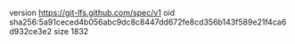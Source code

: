 version https://git-lfs.github.com/spec/v1
oid sha256:5a91ceced4b056abc9dc8c8447dd672fe8cd356b143f589e21f4ca6d932ce3e2
size 1832
